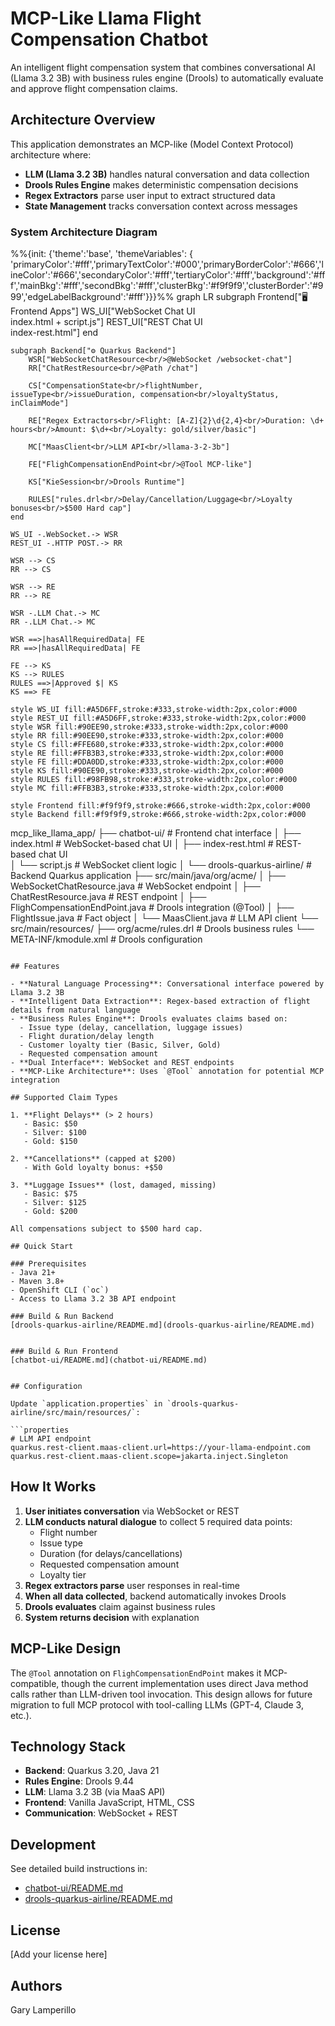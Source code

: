 # MCP-Like Llama Flight Compensation Chatbot

An intelligent flight compensation system that combines conversational AI (Llama 3.2 3B) with business rules engine (Drools) to automatically evaluate and approve flight compensation claims.

## Architecture Overview

This application demonstrates an MCP-like (Model Context Protocol) architecture where:
- **LLM (Llama 3.2 3B)** handles natural conversation and data collection
- **Drools Rules Engine** makes deterministic compensation decisions
- **Regex Extractors** parse user input to extract structured data
- **State Management** tracks conversation context across messages

### System Architecture Diagram

%%{init: {'theme':'base', 'themeVariables': { 'primaryColor':'#fff','primaryTextColor':'#000','primaryBorderColor':'#666','lineColor':'#666','secondaryColor':'#fff','tertiaryColor':'#fff','background':'#fff','mainBkg':'#fff','secondBkg':'#fff','clusterBkg':'#f9f9f9','clusterBorder':'#999','edgeLabelBackground':'#fff'}}}%%
graph LR
    subgraph Frontend["🖥️ Frontend Apps"]
        WS_UI["WebSocket Chat UI<br/>index.html + script.js"]
        REST_UI["REST Chat UI<br/>index-rest.html"]
    end

    subgraph Backend["⚙️ Quarkus Backend"]
        WSR["WebSocketChatResource<br/>@WebSocket /websocket-chat"]
        RR["ChatRestResource<br/>@Path /chat"]
        
        CS["CompensationState<br/>flightNumber, issueType<br/>issueDuration, compensation<br/>loyaltyStatus, inClaimMode"]
        
        RE["Regex Extractors<br/>Flight: [A-Z]{2}\d{2,4}<br/>Duration: \d+ hours<br/>Amount: $\d+<br/>Loyalty: gold/silver/basic"]
        
        MC["MaasClient<br/>LLM API<br/>llama-3-2-3b"]
        
        FE["FlighCompensationEndPoint<br/>@Tool MCP-like"]
        
        KS["KieSession<br/>Drools Runtime"]
        
        RULES["rules.drl<br/>Delay/Cancellation/Luggage<br/>Loyalty bonuses<br/>$500 Hard cap"]
    end

    WS_UI -.WebSocket.-> WSR
    REST_UI -.HTTP POST.-> RR
    
    WSR --> CS
    RR --> CS
    
    WSR --> RE
    RR --> RE
    
    WSR -.LLM Chat.-> MC
    RR -.LLM Chat.-> MC
    
    WSR ==>|hasAllRequiredData| FE
    RR ==>|hasAllRequiredData| FE
    
    FE --> KS
    KS --> RULES
    RULES ==>|Approved $| KS
    KS ==> FE
    
    style WS_UI fill:#A5D6FF,stroke:#333,stroke-width:2px,color:#000
    style REST_UI fill:#A5D6FF,stroke:#333,stroke-width:2px,color:#000
    style WSR fill:#90EE90,stroke:#333,stroke-width:2px,color:#000
    style RR fill:#90EE90,stroke:#333,stroke-width:2px,color:#000
    style CS fill:#FFE680,stroke:#333,stroke-width:2px,color:#000
    style RE fill:#FFB3B3,stroke:#333,stroke-width:2px,color:#000
    style FE fill:#DDA0DD,stroke:#333,stroke-width:2px,color:#000
    style KS fill:#90EE90,stroke:#333,stroke-width:2px,color:#000
    style RULES fill:#98FB98,stroke:#333,stroke-width:2px,color:#000
    style MC fill:#FFB3B3,stroke:#333,stroke-width:2px,color:#000
    
    style Frontend fill:#f9f9f9,stroke:#666,stroke-width:2px,color:#000
    style Backend fill:#f9f9f9,stroke:#666,stroke-width:2px,color:#000

mcp_like_llama_app/
├── chatbot-ui/              # Frontend chat interface
│   ├── index.html           # WebSocket-based chat UI
│   ├── index-rest.html      # REST-based chat UI  
│   └── script.js            # WebSocket client logic
│
└── drools-quarkus-airline/  # Backend Quarkus application
    ├── src/main/java/org/acme/
    │   ├── WebSocketChatResource.java    # WebSocket endpoint
    │   ├── ChatRestResource.java         # REST endpoint
    │   ├── FlighCompensationEndPoint.java # Drools integration (@Tool)
    │   ├── FlightIssue.java              # Fact object
    │   └── MaasClient.java               # LLM API client
    └── src/main/resources/
        ├── org/acme/rules.drl            # Drools business rules
        └── META-INF/kmodule.xml          # Drools configuration
```

## Features

- **Natural Language Processing**: Conversational interface powered by Llama 3.2 3B
- **Intelligent Data Extraction**: Regex-based extraction of flight details from natural language
- **Business Rules Engine**: Drools evaluates claims based on:
  - Issue type (delay, cancellation, luggage issues)
  - Flight duration/delay length
  - Customer loyalty tier (Basic, Silver, Gold)
  - Requested compensation amount
- **Dual Interface**: WebSocket and REST endpoints
- **MCP-Like Architecture**: Uses `@Tool` annotation for potential MCP integration

## Supported Claim Types

1. **Flight Delays** (> 2 hours)
   - Basic: $50
   - Silver: $100
   - Gold: $150

2. **Cancellations** (capped at $200)
   - With Gold loyalty bonus: +$50

3. **Luggage Issues** (lost, damaged, missing)
   - Basic: $75
   - Silver: $125
   - Gold: $200

All compensations subject to $500 hard cap.

## Quick Start

### Prerequisites
- Java 21+
- Maven 3.8+
- OpenShift CLI (`oc`)
- Access to Llama 3.2 3B API endpoint

### Build & Run Backend
[drools-quarkus-airline/README.md](drools-quarkus-airline/README.md)


### Build & Run Frontend
[chatbot-ui/README.md](chatbot-ui/README.md)


## Configuration

Update `application.properties` in `drools-quarkus-airline/src/main/resources/`:

```properties
# LLM API endpoint
quarkus.rest-client.maas-client.url=https://your-llama-endpoint.com
quarkus.rest-client.maas-client.scope=jakarta.inject.Singleton
```

## How It Works

1. **User initiates conversation** via WebSocket or REST
2. **LLM conducts natural dialogue** to collect 5 required data points:
   - Flight number
   - Issue type
   - Duration (for delays/cancellations)
   - Requested compensation amount
   - Loyalty tier
3. **Regex extractors parse** user responses in real-time
4. **When all data collected**, backend automatically invokes Drools
5. **Drools evaluates** claim against business rules
6. **System returns decision** with explanation

## MCP-Like Design

The `@Tool` annotation on `FlighCompensationEndPoint` makes it MCP-compatible, though the current implementation uses direct Java method calls rather than LLM-driven tool invocation. This design allows for future migration to full MCP protocol with tool-calling LLMs (GPT-4, Claude 3, etc.).

## Technology Stack

- **Backend**: Quarkus 3.20, Java 21
- **Rules Engine**: Drools 9.44
- **LLM**: Llama 3.2 3B (via MaaS API)
- **Frontend**: Vanilla JavaScript, HTML, CSS
- **Communication**: WebSocket + REST

## Development

See detailed build instructions in:
- [chatbot-ui/README.md](chatbot-ui/README.md)
- [drools-quarkus-airline/README.md](drools-quarkus-airline/README.md)

## License

[Add your license here]

## Authors

Gary Lamperillo

